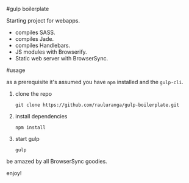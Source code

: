 #gulp boilerplate

Starting project for webapps.

* compiles SASS.
* compiles Jade.
* compiles Handlebars.
* JS modules with Browserify.
* Static web server with BrowserSync.

#usage

as a prerequisite it's assumed you have `npm` installed and the `gulp-cli`.

1. clone the repo

   ```
   git clone https://github.com/rauluranga/gulp-boilerplate.git
   ```

1. install dependencies   
   ```
   npm install
   ```   

1. start gulp   
   ```
   gulp
   ```   


be amazed by all BrowserSync goodies.

enjoy!

